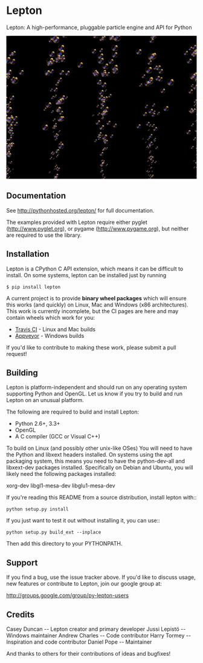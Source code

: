 Lepton
======

Lepton: A high-performance, pluggable particle engine and API for Python

![Bubbles Example](https://raw.githubusercontent.com/lordmauve/lepton/master/doc/_static/bubbles.png)


Documentation
-------------

See http://pythonhosted.org/lepton/ for full documentation.

The examples provided with Lepton require either pyglet
(http://www.pyglet.org), or pygame (http://www.pygame.org),
but neither are required to use the library.


Installation
------------

Lepton is a CPython C API extension, which means it can be difficult to install.
On some systems, lepton can be installed just by running

```
$ pip install lepton
```

A current project is to provide **binary wheel packages** which will ensure
this works (and quickly) on Linux, Mac and Windows (x86 architectures). This
work is currently incomplete, but the CI pages are here and may contain wheels
which work for you:

* [Travis CI](https://travis-ci.org/lordmauve/lepton) - Linux and Mac builds
* [Appveyor](https://ci.appveyor.com/project/lordmauve/lepton) - Windows builds

If you'd like to contribute to making these work, please submit a pull request!


Building
--------

Lepton is platform-independent and should run on any operating system
supporting Python and OpenGL. Let us know if you try to build
and run Lepton on an unusual platform.

The following are required to build and install Lepton:

* Python 2.6+, 3.3+
* OpenGL
* A C compiler (GCC or Visual C++)

To build on Linux (and possibly other unix-like OSes) You will need to have
the Python and libxext headers installed. On systems using the apt packaging
system, this means you need to have the python-dev-all and libxext-dev
packages installed. Specifically on Debian and Ubuntu, you will likely
need the following packages installed:

xorg-dev
libgl1-mesa-dev
libglu1-mesa-dev

If you're reading this README from a source distribution, install lepton
with::

    python setup.py install

If you just want to test it out without installing it, you can use::

    python setup.py build_ext --inplace

Then add this directory to your PYTHONPATH.


Support
-------

If you find a bug, use the issue tracker above. If you'd like to discuss
usage, new features or contribute to Lepton, join our google group at:

http://groups.google.com/group/py-lepton-users


Credits
-------

Casey Duncan -- Lepton creator and primary developer
Jussi Lepistö -- Windows maintainer
Andrew Charles -- Code contributor
Harry Tormey -- Inspiration and code contributor
Daniel Pope -- Maintainer

And thanks to others for their contributions of ideas and bugfixes!
